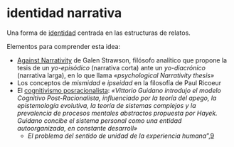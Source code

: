 # identidad narrativa

Una forma de [identidad](identidad.md) centrada en las estructuras de relatos.

Elementos para comprender esta idea:

* [Against Narrativity](https://lchc.ucsd.edu/mca/Paper/against_narrativity.pdf) de Galen Strawson, filósofo analítico que propone la tesis de un *yo-episódico* (narrativa corta) ante un *yo-diacrónico* (narrativa larga), en lo que llama *«psychological Narrativity thesis»*
* Los conceptos de *mismidad* e *ipseidad* en la filosofía de Paul Ricoeur
* El [cognitivismo posracionalista](https://es.wikipedia.org/wiki/Psicolog%C3%ADa_Cognitiva_Posracionalista): *«Vittorio Guidano introdujo el modelo Cognitivo Post-Racionalista, influenciado por la teoría del apego, la epistemología evolutiva, la teoría de sistemas complejos y la prevalencia de procesos mentales abstractos propuesta por Hayek. Guidano concibe el sistema personal como una entidad autoorganizada, en constante desarroll»*
  * *El problema del sentido de unidad de la experiencia humana*”,[9](https://es.wikipedia.org/wiki/Psicolog%C3%ADa_Cognitiva_Posracionalista#cite_note-Sin_nombre-pH6p-2-9)
